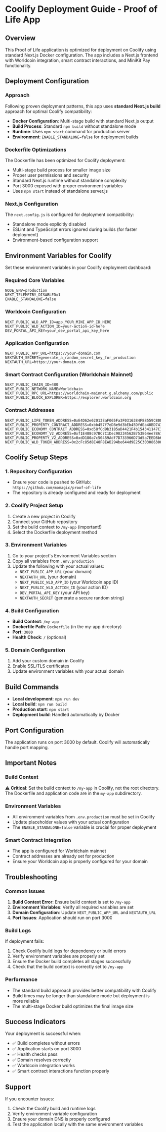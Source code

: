 # Coolify Deployment Guide - Proof of Life App

## Overview

This Proof of Life application is optimized for deployment on Coolify using standard Next.js Docker configuration. The app includes a Next.js frontend with Worldcoin integration, smart contract interactions, and MiniKit Pay functionality.

## Deployment Configuration

### Approach
Following proven deployment patterns, this app uses **standard Next.js build** approach for optimal Coolify compatibility:

- **Docker Configuration**: Multi-stage build with standard Next.js output
- **Build Process**: Standard `npm build` without standalone mode
- **Runtime**: Uses `npm start` command for production server
- **Environment**: `ENABLE_STANDALONE=false` for deployment builds

### Dockerfile Optimizations

The Dockerfile has been optimized for Coolify deployment:
- Multi-stage build process for smaller image size
- Proper user permissions and security
- Standard Next.js runtime without standalone complexity
- Port 3000 exposed with proper environment variables
- Uses `npm start` instead of standalone server.js

### Next.js Configuration

The `next.config.js` is configured for deployment compatibility:
- Standalone mode explicitly disabled
- ESLint and TypeScript errors ignored during builds (for faster deployment)
- Environment-based configuration support

## Environment Variables for Coolify

Set these environment variables in your Coolify deployment dashboard:

### Required Core Variables
```
NODE_ENV=production
NEXT_TELEMETRY_DISABLED=1
ENABLE_STANDALONE=false
```

### Worldcoin Configuration
```
NEXT_PUBLIC_WLD_APP_ID=app_YOUR_MINI_APP_ID_HERE
NEXT_PUBLIC_WLD_ACTION_ID=your-action-id-here
DEV_PORTAL_API_KEY=your_dev_portal_api_key_here
```

### Application Configuration
```
NEXT_PUBLIC_APP_URL=https://your-domain.com
NEXTAUTH_SECRET=generate_a_random_secret_key_for_production
NEXTAUTH_URL=https://your-domain.com
```

### Smart Contract Configuration (Worldchain Mainnet)
```
NEXT_PUBLIC_CHAIN_ID=480
NEXT_PUBLIC_NETWORK_NAME=Worldchain
NEXT_PUBLIC_RPC_URL=https://worldchain-mainnet.g.alchemy.com/public
NEXT_PUBLIC_BLOCK_EXPLORER=https://explorer.worldcoin.org
```

### Contract Addresses
```
NEXT_PUBLIC_LIFE_TOKEN_ADDRESS=0xE4D62e62013EaF065Fa3F0316384F88559C80889
NEXT_PUBLIC_PROPERTY_CONTRACT_ADDRESS=0xbb457f7eD8e9d3bEb45DfdEa40BD7413556D4983
NEXT_PUBLIC_ECONOMY_CONTRACT_ADDRESS=0xd58fCd9b3185aD4421F4b154341147C13e8dE2C5
NEXT_PUBLIC_ECONOMY_V2_ADDRESS=0xf1E488c97BC7C1Dec98234562B753864ee78A771
NEXT_PUBLIC_PROPERTY_V2_ADDRESS=0xdD180a7c50459Adf7D733966D73d5a7EED8b66f2
NEXT_PUBLIC_WLD_TOKEN_ADDRESS=0x2cFc85d8E48F8EAB294be644d9E25C3030863003
```

## Coolify Setup Steps

### 1. Repository Configuration
- Ensure your code is pushed to GitHub: `https://github.com/momagic/proof-of-life`
- The repository is already configured and ready for deployment

### 2. Coolify Project Setup
1. Create a new project in Coolify
2. Connect your GitHub repository
3. Set the build context to `/my-app` (important!)
4. Select the Dockerfile deployment method

### 3. Environment Variables
1. Go to your project's Environment Variables section
2. Copy all variables from `.env.production`
3. Update the following with your actual values:
   - `NEXT_PUBLIC_APP_URL` (your domain)
   - `NEXTAUTH_URL` (your domain)
   - `NEXT_PUBLIC_WLD_APP_ID` (your Worldcoin app ID)
   - `NEXT_PUBLIC_WLD_ACTION_ID` (your action ID)
   - `DEV_PORTAL_API_KEY` (your API key)
   - `NEXTAUTH_SECRET` (generate a secure random string)

### 4. Build Configuration
- **Build Context**: `/my-app`
- **Dockerfile Path**: `Dockerfile` (in the my-app directory)
- **Port**: `3000`
- **Health Check**: `/` (optional)

### 5. Domain Configuration
1. Add your custom domain in Coolify
2. Enable SSL/TLS certificates
3. Update environment variables with your actual domain

## Build Commands

- **Local development**: `npm run dev`
- **Local build**: `npm run build`
- **Production start**: `npm start`
- **Deployment build**: Handled automatically by Docker

## Port Configuration

The application runs on port 3000 by default. Coolify will automatically handle port mapping.

## Important Notes

### Build Context
⚠️ **Critical**: Set the build context to `/my-app` in Coolify, not the root directory. The Dockerfile and application code are in the `my-app` subdirectory.

### Environment Variables
- All environment variables from `.env.production` must be set in Coolify
- Update placeholder values with your actual configuration
- The `ENABLE_STANDALONE=false` variable is crucial for proper deployment

### Smart Contract Integration
- The app is configured for Worldchain mainnet
- Contract addresses are already set for production
- Ensure your Worldcoin app is properly configured for your domain

## Troubleshooting

### Common Issues
1. **Build Context Error**: Ensure build context is set to `/my-app`
2. **Environment Variables**: Verify all required variables are set
3. **Domain Configuration**: Update `NEXT_PUBLIC_APP_URL` and `NEXTAUTH_URL`
4. **Port Issues**: Application should run on port 3000

### Build Logs
If deployment fails:
1. Check Coolify build logs for dependency or build errors
2. Verify environment variables are properly set
3. Ensure the Docker build completes all stages successfully
4. Check that the build context is correctly set to `/my-app`

### Performance
- The standard build approach provides better compatibility with Coolify
- Build times may be longer than standalone mode but deployment is more reliable
- The multi-stage Docker build optimizes the final image size

## Success Indicators

Your deployment is successful when:
- ✅ Build completes without errors
- ✅ Application starts on port 3000
- ✅ Health checks pass
- ✅ Domain resolves correctly
- ✅ Worldcoin integration works
- ✅ Smart contract interactions function properly

## Support

If you encounter issues:
1. Check the Coolify build and runtime logs
2. Verify environment variable configuration
3. Ensure your domain DNS is properly configured
4. Test the application locally with the same environment variables
